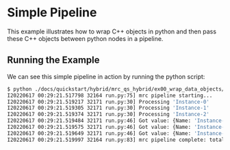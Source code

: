 # Simple Pipeline

This example illustrates how to wrap C++ objects in python and then pass these C++ objects between python nodes in a pipeline.

## Running the Example

We can see this simple pipeline in action by running the python script:

```bash
$ python ./docs/quickstart/hybrid/mrc_qs_hybrid/ex00_wrap_data_objects/run.py
I20220617 00:29:21.517798 32164 run.py:75] mrc pipeline starting...
I20220617 00:29:21.519217 32171 run.py:30] Processing 'Instance-0'
I20220617 00:29:21.519305 32171 run.py:30] Processing 'Instance-1'
I20220617 00:29:21.519374 32171 run.py:30] Processing 'Instance-2'
I20220617 00:29:21.519484 32171 run.py:46] Got value: {Name: 'Instance-0', Value: 0}, Incrementing counter
I20220617 00:29:21.519575 32171 run.py:46] Got value: {Name: 'Instance-1', Value: 2}, Incrementing counter
I20220617 00:29:21.519649 32171 run.py:46] Got value: {Name: 'Instance-2', Value: 4}, Incrementing counter
I20220617 00:29:21.519997 32164 run.py:83] mrc pipeline complete: total_sum should be 6; total_sum=6
```
